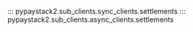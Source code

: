 ::: pypaystack2.sub_clients.sync_clients.settlements
::: pypaystack2.sub_clients.async_clients.settlements
